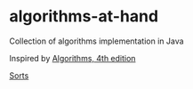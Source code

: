 # algorithms-at-hand
Collection of algorithms implementation in Java

Inspired by [Algorithms, 4th edition](http://algs4.cs.princeton.edu/home/)

[Sorts](algorithms-at-hand-java/src/main/java/anton/logvinenko/sorting/)